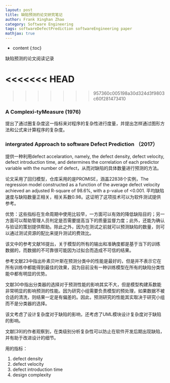 ```yaml
---
layout: post
title: 缺陷预测的论文研究笔记
author: Frank Xinghan Zhao
category: Software Engineering
tags: softwareDefectPrediction softwareEngineering paper
mathjax: true
---
```


* content
{:toc}

缺陷预测的论文阅读记录





<<<<<<< HEAD
=======

>>>>>>> 957360c005198a30d324d3f9803c60f281473410
### A Complexi-tyMeasure (1976)

提出了通过圈复杂度这一指标来对程序的复杂性进行度量，并提出怎样通过图形方法和公式来计算程序的复杂度。

 ###  intergrated Approach to software Defect Prediction （2017）

 提供一种利用defect accelaration, namely, the defect density, defect velocity, defect introduction time, and determines the correlation of each predictor variable with the number of defect，从而对缺陷的具体数量进行预测的方法。

 论文采用了回归模型，仓库采用的是PROMISE，涵盖22838个实例，The regression model constructed as a function of the average defect velocity achieved an adjusted R-square of 98.6%, with a p-value of <0.001. 平均缺陷速度与缺陷数量正相关，相关系数0.98。这证明了这项技术可以为软件测试提供参考。

 优势：这些指标在生命周期中使用比较早，一方面可以有效的降低缺陷目的；另一方面可以帮助管理人员判定是否需要提高当下的质量监督力度；此外，还能为确认与验证的策划提供帮助。除此之外，因为在测试之前就可以预测缺陷的数量，则可以通过测试资源的配比来提升测试的费效比。

 该文中的参考文献16提出，关于模型的所有的输出和准确度都是基于当下的训练数据的，而数据的不可靠很可能因为过拟合而造成不可信的结果。

参考文献23中指出朴素贝叶斯在预测分类中的性能是最好的，但是并不表示它在所有训练中都能得到最佳的效果，因为目前没有一种训练模型在所有的缺陷分类性能中都有明显的优势。

文献30中指出分类器的选择对于预测性能的影响其实不大，但是模型构建系数能非常明显的影响预测的性能。因为研究小组需要负责模型的预处理，如果数据不被合适的清洗，则结果一定是有偏差的。因此，预测研究的性能其实取决于研究小组而不是分类器的选择。

该文考虑了设计复杂度对于缺陷的影响，还考虑了UML模块设计复杂度对于缺陷的影响。

文献[39]的作者观察到，在类级别分析复杂性可以防止在软件开发后期出现缺陷，并有助于改进设计的细节。

用的指标：

1. defect density
2. defect velocity
3. defect introduction time
4. design complexity





